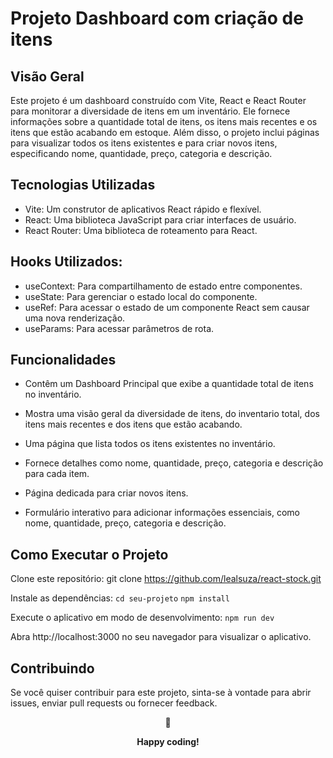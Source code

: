 # Projeto Dashboard com criação de itens

## Visão Geral

Este projeto é um dashboard construído com Vite, React e React Router para monitorar a diversidade de itens em um inventário. Ele fornece informações sobre a quantidade total de itens, os itens mais recentes e os itens que estão acabando em estoque. Além disso, o projeto inclui páginas para visualizar todos os itens existentes e para criar novos itens, especificando nome, quantidade, preço, categoria e descrição.

## Tecnologias Utilizadas

- Vite: Um construtor de aplicativos React rápido e flexível.
- React: Uma biblioteca JavaScript para criar interfaces de usuário.
- React Router: Uma biblioteca de roteamento para React.

## Hooks Utilizados:

- useContext: Para compartilhamento de estado entre componentes.
- useState: Para gerenciar o estado local do componente.
- useRef: Para acessar o estado de um componente React sem causar uma nova renderização.
- useParams: Para acessar parâmetros de rota.

## Funcionalidades

- Contêm um Dashboard Principal que exibe a quantidade total de itens no inventário.
- Mostra uma visão geral da diversidade de itens, do inventario total, dos itens mais recentes e dos itens que estão acabando.

- Uma página que lista todos os itens existentes no inventário.
- Fornece detalhes como nome, quantidade, preço, categoria e descrição para cada item.

- Página dedicada para criar novos itens.
- Formulário interativo para adicionar informações essenciais, como nome, quantidade, preço, categoria e descrição.

## Como Executar o Projeto

Clone este repositório:
git clone https://github.com/lealsuza/react-stock.git

Instale as dependências:
``` cd seu-projeto ```
``` npm install ```

Execute o aplicativo em modo de desenvolvimento:
``` npm run dev ```

Abra http://localhost:3000 no seu navegador para visualizar o aplicativo.

## Contribuindo

Se você quiser contribuir para este projeto, sinta-se à vontade para abrir issues, enviar pull requests ou fornecer feedback.

<div align="center">
  <p>🤟</p>
  <p><b>Happy coding!</b></p>
</div>
